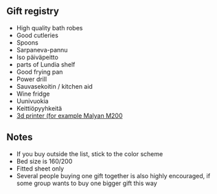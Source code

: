 ## Gift registry

- High quality bath robes
- Good cutleries
- Spoons
- Sarpaneva-pannu
- Iso päiväpeitto
- parts of Lundia shelf
- Good frying pan
- Power drill
- Sauvasekoitin / kitchen aid
- Wine fridge
- Uunivuokia
- Keittiöpyyhkeitä
- [3d printer (for example Malyan M200](https://hobbyking.com/en_us/malyan-metal-3d-printer-m200.html?___store=en_us)

## Notes

- If you buy outside the list, stick to the color scheme
- Bed size is 160/200
- Fitted sheet only
- Several people buying one gift together is also highly encouraged, if some group wants to buy one bigger gift this way
